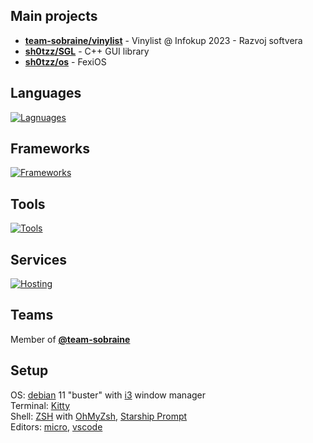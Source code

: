 ## Main projects
- [**team-sobraine/vinylist**](https://github.com/team-sobraine/vinylist) - Vinylist @ Infokup 2023 - Razvoj softvera
- [**sh0tzz/SGL**](https://github.com/sh0tzz/SGL) - C++ GUI library
- [**sh0tzz/os**](https://github.com/sh0tzz/os) - FexiOS

## Languages
[![Lagnuages](https://skillicons.dev/icons?i=c,py,md,html,css,js,nodejs,sass,arduino&theme=dark)](https://skillicons.dev)
## Frameworks
[![Frameworks](https://skillicons.dev/icons?i=react,express,styledcomponents,vue,vite,webpack,bootstrap,electron,django,flask,gtk&theme=dark)](https://skillicons.dev)
## Tools
[![Tools](https://skillicons.dev/icons?i=atom,vscode,linux,bash,git,cmake,regex,sqlite,mongodb,stackoverflow,svg,autocad,ps,discord&theme=dark)](https://skillicons.dev)
## Services
[![Hosting](https://skillicons.dev/icons?i=cloudflare,firebase,mongodb,gcp,github&theme=dark)](https://skillicons.dev)

## Teams
Member of [**@team-sobraine**](https://github.com/team-sobraine)

## Setup
OS: [debian](https://www.debian.org/) 11 "buster" with [i3](https://i3wm.org/) window manager<br>
Terminal: [Kitty](https://sw.kovidgoyal.net/kitty/)<br>
Shell: [ZSH](https://www.zsh.org/) with [OhMyZsh](https://ohmyz.sh/), [Starship Prompt](https://starship.rs/)<br>
Editors: [micro](https://micro-editor.github.io/), [vscode](https://code.visualstudio.com/)
